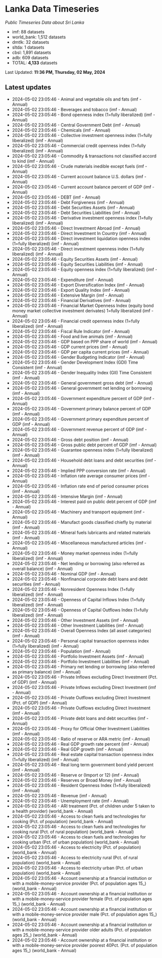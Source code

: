 # Lanka Data Timeseries
*Public Timeseries Data about Sri Lanka*

* imf: 88 datasets
* world_bank: 1,512 datasets
* dmtlk: 32 datasets
* sltda: 1 datasets
* cbsl: 1,891 datasets
* adb: 609 datasets
* TOTAL: **4,133** datasets

Last Updated: **11:36 PM, Thursday, 02 May, 2024**

## Latest updates

* 2024-05-02 23:05:46 - Animal and vegetable oils and fats (imf - Annual)
* 2024-05-02 23:05:46 - Beverages and tobacco (imf - Annual)
* 2024-05-02 23:05:46 - Bond openness index (1=fully liberalized) (imf - Annual)
* 2024-05-02 23:05:46 - Central Government Debt (imf - Annual)
* 2024-05-02 23:05:46 - Chemicals (imf - Annual)
* 2024-05-02 23:05:46 - Collective investment openness index (1=fully liberalized) (imf - Annual)
* 2024-05-02 23:05:46 - Commercial credit openness index (1=fully liberalized) (imf - Annual)
* 2024-05-02 23:05:46 - Commodity & transactions not classified accord to kind (imf - Annual)
* 2024-05-02 23:05:46 - Crude materials inedible except fuels (imf - Annual)
* 2024-05-02 23:05:46 - Current account balance U.S. dollars (imf - Annual)
* 2024-05-02 23:05:46 - Current account balance percent of GDP (imf - Annual)
* 2024-05-02 23:05:46 - DEBT (imf - Annual)
* 2024-05-02 23:05:46 - Debt Forgiveness (imf - Annual)
* 2024-05-02 23:05:46 - Debt Securities Assets (imf - Annual)
* 2024-05-02 23:05:46 - Debt Securities Liabilities (imf - Annual)
* 2024-05-02 23:05:46 - Derivative investment openness index (1=fully liberalized) (imf - Annual)
* 2024-05-02 23:05:46 - Direct Investment Abroad (imf - Annual)
* 2024-05-02 23:05:46 - Direct Investment In Country (imf - Annual)
* 2024-05-02 23:05:46 - Direct investment liquidation openness index (1=fully liberalized) (imf - Annual)
* 2024-05-02 23:05:46 - Direct investment openness index (1=fully liberalized) (imf - Annual)
* 2024-05-02 23:05:46 - Equity Securities Assets (imf - Annual)
* 2024-05-02 23:05:46 - Equity Securities Liabilities (imf - Annual)
* 2024-05-02 23:05:46 - Equity openness index (1=fully liberalized) (imf - Annual)
* 2024-05-02 23:05:46 - Expenditure (imf - Annual)
* 2024-05-02 23:05:46 - Export Diversification Index (imf - Annual)
* 2024-05-02 23:05:46 - Export Quality Index (imf - Annual)
* 2024-05-02 23:05:46 - Extensive Margin (imf - Annual)
* 2024-05-02 23:05:46 - Financial Derivatives (imf - Annual)
* 2024-05-02 23:05:46 - Financial Market Openness Index (equity bond money market collective investment derivates) 1=fully liberalized (imf - Annual)
* 2024-05-02 23:05:46 - Financial credit openness index (1=fully liberalized) (imf - Annual)
* 2024-05-02 23:05:46 - Fiscal Rule Indicator (imf - Annual)
* 2024-05-02 23:05:46 - Food and live animals (imf - Annual)
* 2024-05-02 23:05:46 - GDP based on PPP share of world (imf - Annual)
* 2024-05-02 23:05:46 - GDP current prices (imf - Annual)
* 2024-05-02 23:05:46 - GDP per capita current prices (imf - Annual)
* 2024-05-02 23:05:46 - Gender Budgeting Indicator (imf - Annual)
* 2024-05-02 23:05:46 - Gender Development Index (GDI) Time Consistent (imf - Annual)
* 2024-05-02 23:05:46 - Gender Inequality Index (GII) Time Consistent (imf - Annual)
* 2024-05-02 23:05:46 - General government gross debt (imf - Annual)
* 2024-05-02 23:05:46 - General government net lending or borrowing (imf - Annual)
* 2024-05-02 23:05:46 - Government expenditure percent of GDP (imf - Annual)
* 2024-05-02 23:05:46 - Government primary balance percent of GDP (imf - Annual)
* 2024-05-02 23:05:46 - Government primary expenditure percent of GDP (imf - Annual)
* 2024-05-02 23:05:46 - Government revenue percent of GDP (imf - Annual)
* 2024-05-02 23:05:46 - Gross debt position (imf - Annual)
* 2024-05-02 23:05:46 - Gross public debt percent of GDP (imf - Annual)
* 2024-05-02 23:05:46 - Guarantee openness index (1=fully liberalized) (imf - Annual)
* 2024-05-02 23:05:46 - Household debt loans and debt securities (imf - Annual)
* 2024-05-02 23:05:46 - Implied PPP conversion rate (imf - Annual)
* 2024-05-02 23:05:46 - Inflation rate average consumer prices (imf - Annual)
* 2024-05-02 23:05:46 - Inflation rate end of period consumer prices (imf - Annual)
* 2024-05-02 23:05:46 - Intensive Margin (imf - Annual)
* 2024-05-02 23:05:46 - Interest paid on public debt percent of GDP (imf - Annual)
* 2024-05-02 23:05:46 - Machinery and transport equipment (imf - Annual)
* 2024-05-02 23:05:46 - Manufact goods classified chiefly by material (imf - Annual)
* 2024-05-02 23:05:46 - Mineral fuels lubricants and related materials (imf - Annual)
* 2024-05-02 23:05:46 - Miscellaneous manufactured articles (imf - Annual)
* 2024-05-02 23:05:46 - Money market openness index (1=fully liberalized) (imf - Annual)
* 2024-05-02 23:05:46 - Net lending or borrowing (also referred as overall balance) (imf - Annual)
* 2024-05-02 23:05:46 - Nominal GDP (imf - Annual)
* 2024-05-02 23:05:46 - Nonfinancial corporate debt loans and debt securities (imf - Annual)
* 2024-05-02 23:05:46 - Nonresident Openness Index (1=fully liberalized) (imf - Annual)
* 2024-05-02 23:05:46 - Openness of Capital Inflows Index (1=fully liberalized) (imf - Annual)
* 2024-05-02 23:05:46 - Openness of Capital Outflows Index (1=fully liberalized) (imf - Annual)
* 2024-05-02 23:05:46 - Other Investment Assets (imf - Annual)
* 2024-05-02 23:05:46 - Other Investment Liabilities (imf - Annual)
* 2024-05-02 23:05:46 - Overall Openness Index (all asset categories) (imf - Annual)
* 2024-05-02 23:05:46 - Personal capital transaction openness index (1=fully liberalized) (imf - Annual)
* 2024-05-02 23:05:46 - Population (imf - Annual)
* 2024-05-02 23:05:46 - Portfolio Investment Assets (imf - Annual)
* 2024-05-02 23:05:46 - Portfolio Investment Liabilities (imf - Annual)
* 2024-05-02 23:05:46 - Primary net lending or borrowing (also referred as primary balance) (imf - Annual)
* 2024-05-02 23:05:46 - Private Inflows excluding Direct Investment (Pct. of GDP) (imf - Annual)
* 2024-05-02 23:05:46 - Private Inflows excluding Direct Investment (imf - Annual)
* 2024-05-02 23:05:46 - Private Outflows excluding Direct Investment (Pct. of GDP) (imf - Annual)
* 2024-05-02 23:05:46 - Private Outflows excluding Direct Investment (imf - Annual)
* 2024-05-02 23:05:46 - Private debt loans and debt securities (imf - Annual)
* 2024-05-02 23:05:46 - Proxy for Official Other Investment Liabilities (imf - Annual)
* 2024-05-02 23:05:46 - Ratio of reserve or ARA metric (imf - Annual)
* 2024-05-02 23:05:46 - Real GDP growth rate percent (imf - Annual)
* 2024-05-02 23:05:46 - Real GDP growth (imf - Annual)
* 2024-05-02 23:05:46 - Real estate capital transaction openness index (1=fully liberalized) (imf - Annual)
* 2024-05-02 23:05:46 - Real long term government bond yield percent (imf - Annual)
* 2024-05-02 23:05:46 - Reserve or (Import or 12) (imf - Annual)
* 2024-05-02 23:05:46 - Reserves or Broad Money (imf - Annual)
* 2024-05-02 23:05:46 - Resident Openness Index (1=fully liberalized) (imf - Annual)
* 2024-05-02 23:05:46 - Revenue (imf - Annual)
* 2024-05-02 23:05:46 - Unemployment rate (imf - Annual)
* 2024-05-02 23:05:46 - ARI treatment (Pct. of children under 5 taken to a health provider) (world_bank - Annual)
* 2024-05-02 23:05:46 - Access to clean fuels and technologies for cooking (Pct. of population) (world_bank - Annual)
* 2024-05-02 23:05:46 - Access to clean fuels and technologies for cooking rural (Pct. of rural population) (world_bank - Annual)
* 2024-05-02 23:05:46 - Access to clean fuels and technologies for cooking urban (Pct. of urban population) (world_bank - Annual)
* 2024-05-02 23:05:46 - Access to electricity (Pct. of population) (world_bank - Annual)
* 2024-05-02 23:05:46 - Access to electricity rural (Pct. of rural population) (world_bank - Annual)
* 2024-05-02 23:05:46 - Access to electricity urban (Pct. of urban population) (world_bank - Annual)
* 2024-05-02 23:05:46 - Account ownership at a financial institution or with a mobile-money-service provider (Pct. of population ages 15_) (world_bank - Annual)
* 2024-05-02 23:05:46 - Account ownership at a financial institution or with a mobile-money-service provider female (Pct. of population ages 15_) (world_bank - Annual)
* 2024-05-02 23:05:46 - Account ownership at a financial institution or with a mobile-money-service provider male (Pct. of population ages 15_) (world_bank - Annual)
* 2024-05-02 23:05:46 - Account ownership at a financial institution or with a mobile-money-service provider older adults (Pct. of population ages 25_) (world_bank - Annual)
* 2024-05-02 23:05:46 - Account ownership at a financial institution or with a mobile-money-service provider poorest 40Pct. (Pct. of population ages 15_) (world_bank - Annual)